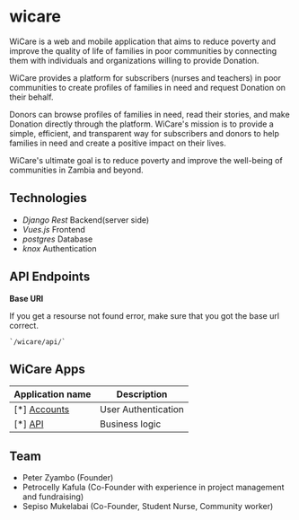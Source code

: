 # wicare
WiCare is a web and mobile application that aims to reduce poverty and improve the quality of life of families in poor communities by connecting them with individuals and organizations willing to provide Donation.

WiCare provides a platform for subscribers (nurses and teachers) in poor communities to create profiles of families in need and request Donation on their behalf.

Donors can browse profiles of families in need, read their stories, and make Donation directly through the platform. WiCare's mission is to provide a simple, efficient, and transparent way for subscribers and donors to help families in need and create a positive impact on their lives.

WiCare's ultimate goal is to reduce poverty and improve the well-being of communities in Zambia and beyond.

## Technologies

* *Django Rest* Backend(server side)
* *Vues.js* Frontend
* *postgres* Database
* *knox* Authentication


## API Endpoints

**Base URI**

If you get a resourse not found error, make sure that you got the base url correct.

    `/wicare/api/`

## WiCare Apps

|Application name | Description |
|------------------|------------|
| [*] [Accounts](./accounts/)| User Authentication|
| [*] [API](./api/)| Business logic |

## Team

- Peter Zyambo (Founder)
- Petrocelly Kafula (Co-Founder with experience in project management and fundraising)
- Sepiso Mukelabai (Co-Founder, Student Nurse, Community worker)